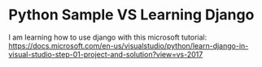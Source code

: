 # Python Sample VS Learning Django
I am learning how to use django with this microsoft tutorial:
https://docs.microsoft.com/en-us/visualstudio/python/learn-django-in-visual-studio-step-01-project-and-solution?view=vs-2017
